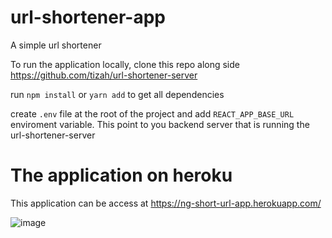 # url-shortener-app
A simple url shortener

To run the application locally, clone this repo along side  https://github.com/tizah/url-shortener-server

run `npm install` or `yarn add` to get all dependencies 


create `.env` file at the root of the project and add `REACT_APP_BASE_URL` enviroment variable. This point to you backend server that is running the url-shortener-server




# The application on heroku
This application can be access at https://ng-short-url-app.herokuapp.com/

![image](https://user-images.githubusercontent.com/16264300/125207661-5d5f8180-e285-11eb-84f6-54f73d2e278e.png)


